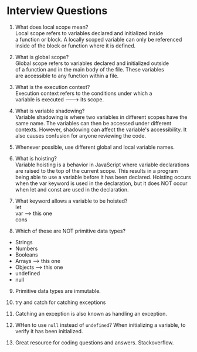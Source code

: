 
# Interview Questions
1. What does local scope mean?  
Local scope refers to variables declared and initialized inside  
a function or block. A locally scoped variable can only be referenced  
inside of the block or function where it is defined.  

2. What is global scope?  
Global scope refers to variables declared and initialized outside  
of a function and in the main body of the file. These variables  
are accessible to any function within a file.  

3. What is the execution context?  
Execution context refers to the conditions under which a  
variable is executed ---> its scope.  

4. What is variable shadowing?  
Variable shadowing is where two variables in different scopes have the same name. The variables can then be accessed under different contexts. However, shadowing can affect the variable's accessibility. It also causes confusion for anyone reviewing the code.

5. Whenever possible, use different global and local variable names.  

6. What is hoisting?  
Variable hoisting is a behavior in JavaScript where variable declarations 
are raised to the top of the current scope. This results in a program 
being able to use a variable before it has been declared. Hoisting occurs 
when the var keyword is used in the declaration, but it does NOT occur 
when let and const are used in the declaration.

7. What keyword allows a variable to be hoisted?  
let  
var --> this one  
cons  

8. Which of these are NOT primitive data types?  
- Strings
- Numbers
- Booleans
- Arrays --> this one
- Objects --> this one
- undefined
- null

9. Primitive data types are immutable.  

10. try and catch for catching exceptions  

11. Catching an exception is also known as handling an exception.  

12. WHen to use `null` instead of `undefined`?
When initializing a variable, to verify it has been initialized.

13. Great resource for coding questions and answers.
Stackoverflow.
